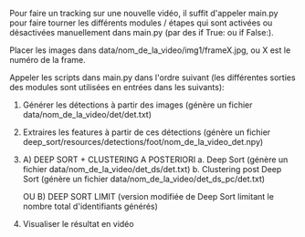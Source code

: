 Pour faire un tracking sur une nouvelle vidéo, il suffit d'appeler main.py pour faire tourner les différents modules / étapes qui sont activées ou désactivées manuellement dans main.py (par des if True: ou if False:).

Placer les images dans data/nom_de_la_video/img1/frameX.jpg, ou X est le numéro de la frame.

Appeler les scripts dans main.py dans l'ordre suivant (les différentes sorties des modules sont utilisées en entrées dans les suivants):

1. Générer les détections à partir des images (génère un fichier data/nom_de_la_video/det/det.txt)

2. Extraires les features à partir de ces détections (génère un fichier deep_sort/resources/detections/foot/nom_de_la_video_det.npy)

3. A) DEEP SORT + CLUSTERING A POSTERIORI
    a. Deep Sort (génère un fichier data/nom_de_la_video/det_ds/det.txt)
    b. Clustering post Deep Sort (génère un fichier data/nom_de_la_video/det_ds_pc/det.txt)
    
    OU B) DEEP SORT LIMIT (version modifiée de Deep Sort limitant le nombre total d'identifiants générés)

4. Visualiser le résultat en vidéo
